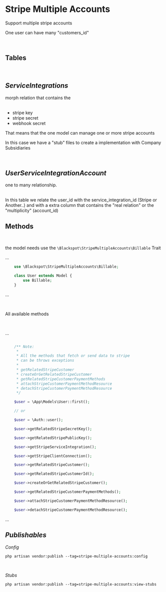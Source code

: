 # Stripe Multiple Accounts

Support multiple stripe accounts

One user can have many "customers_id"

<br>

## Tables
<br>

## _ServiceIntegrations_ 
morph relation that contains the 
<br>
<br>

- stripe key
- stripe secret
- webhook secret

That means that the one model can manage one or more stripe accounts

In this case we have a "stub" files to create a implementation with Company Subsidiaries

<br>

## _UserServiceIntegrationAccount_ 
one to many relationship.
<br>
<br>

In this table we relate the user_id with the service_integration_id (Stripe or Another..) and with a extra column that contains the "real relation" or the "multiplicity" (account_id)

## Methods

<br>

the model needs use the ``\Blackspot\StripeMultipleAccounts\Billable`` Trait
<br>

...
```php
    use \Blackspot\StripeMultipleAccounts\Billable;

    class User extends Model {
        use Billable;
    }
```
...

<br>

All available methods

<br>

...
```php

    /** Note: 
     * 
     * All the methods that fetch or send data to stripe 
     * can be throws exceptions
     * 
     * getRelatedStripeCustomer
     * createOrGetRelatedStripeCustomer
     * getRelatedStripeCustomerPaymentMethods
     * attachStripeCustomerPaymentMethodResource
     * detachStripeCustomerPaymentMethodResource
     */

    $user = \App\Models\User::first();

    // or

    $user = \Auth::user();

    $user->getRelatedStripeSecretKey();

    $user->getRelatedStripePublicKey();

    $user->getStripeServiceIntegration();

    $user->getStripeClientConnection();

    $user->getRelatedStripeCustomer();

    $user->getRelatedStripeCustomerId();

    $user->createOrGetRelatedStripeCustomer();

    $user->getRelatedStripeCustomerPaymentMethods();

    $user->attachStripeCustomerPaymentMethodResource();

    $user->detachStripeCustomerPaymentMethodResource();    
```

...

## _Publishables_

_Config_
```
php artisan vendor:publish --tag=stripe-multiple-accounts:config
```

<br>

_Stubs_
```
php artisan vendor:publish --tag=stripe-multiple-accounts:view-stubs
```